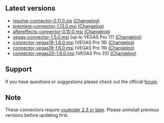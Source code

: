## Latest versions
- [resolve-connector-0.11.0.zip](resolve/resolve-connector-0.11.0.zip?raw=true) [(Changelog)](resolve/README.md)
- [premiere-connector-1.13.0.msi](premiere/premiere-connector-1.13.0.msi?raw=true) [(Changelog)](premiere/README.md)
- [aftereffects-connector-0.10.0.msi](aftereffects/aftereffects-connector-0.10.0.msi?raw=true) [(Changelog)](aftereffects/README.md)
- [vegas-connector-1.5.0.msi](vegas/vegas-connector-1.5.0.msi?raw=true) (up to VEGAS Pro 17) [(Changelog)](vegas/README.md)
- [connector-vegas18-1.6.0.msi](vegas/connector-vegas18-1.6.0.msi?raw=true) (VEGAS Pro 18) [(Changelog)](vegas/README.md)
- [connector-vegas19-1.6.0.msi](vegas/connector-vegas19-1.6.0.msi?raw=true) (VEGAS Pro 19) [(Changelog)](vegas/README.md)
- [connector-vegas20-1.6.0.msi](vegas/connector-vegas20-1.6.0.msi?raw=true) (VEGAS Pro 20) [(Changelog)](vegas/README.md)

## Support
If you have questions or suggestions please check out the official [forum](https://www.voukoder.org/forum/).

## Note
These connectors require [voukoder 2.3 or later](https://github.com/Vouk/voukoder/releases). Please uninstall previous versions before updating first.
